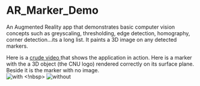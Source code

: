 # AR_Marker_Demo
An Augmented Reality app that demonstrates basic computer vision concepts such as greyscaling, thresholding, edge detection, homography, corner detection...its a long list. It paints a 3D image on any detected markers. <br>

 Here is a [ crude video ]( https://github.com/kperkins411/AR_Marker_Demo/videodemo.mp4) that shows the application in action.  Here is a marker with the a 3D object (the CNU logo) rendered correctly on its surface plane.  Beside it is the marker with no image.<BR>
![with](https://github.com/AR_Marker_Demo/marker_CNU.png) <!nbsp>
![without](https://github.com/AR_Marker_Demo/marker_no_CNU.png)


